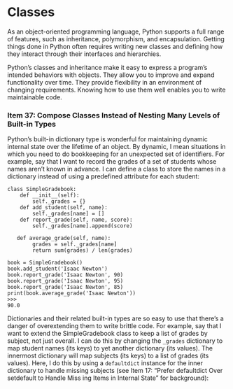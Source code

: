 Classes
=======

As an object-oriented programming language, Python supports a full range of features, such as inheritance, polymorphism, and encapsulation. Getting things done in Python often requires writing new classes and defining how they interact through their interfaces and hierarchies.

Python’s classes and inheritance make it easy to express a program’s intended behaviors with objects. They allow you to improve and expand functionality over time. They provide flexibility in an environment of changing requirements. Knowing how to use them well enables you to write maintainable code.

### Item 37: Compose Classes Instead of Nesting Many Levels of Built-in Types

Python’s built-in dictionary type is wonderful for maintaining dynamic internal state over the lifetime of an object. By dynamic, I mean situations in which you need to do bookkeeping for an unexpected set of identifiers. For example, say that I want to record the grades of a set of students whose names aren’t known in advance. I can define a class to store the names in a dictionary instead of using a predefined attribute for each student:

    class SimpleGradebook:
        def __init__(self):
            self._grades = {}
        def add_student(self, name):
            self._grades[name] = []
        def report_grade(self, name, score):
            self._grades[name].append(score)

       def average_grade(self, name):
            grades = self._grades[name]
            return sum(grades) / len(grades)

    book = SimpleGradebook()
    book.add_student('Isaac Newton')
    book.report_grade('Isaac Newton', 90)
    book.report_grade('Isaac Newton', 95)
    book.report_grade('Isaac Newton', 85)
    print(book.average_grade('Isaac Newton'))
    >>>
    90.0

Dictionaries and their related built-in types are so easy to use that there’s a danger of overextending them to write brittle code. For example, say that I want to extend the SimpleGradebook class to keep a list of grades by subject, not just overall. I can do this by changing the `_grades` dictionary to map student names (its keys) to yet another dictionary (its values). The innermost dictionary will map subjects (its keys) to a list of grades (its values). Here, I do this by using a `defaultdict` instance for the inner dictionary to handle missing subjects (see Item 17: “Prefer defaultdict Over setdefault to Handle Miss ing Items in Internal State” for background):
